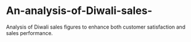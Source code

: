 # An-analysis-of-Diwali-sales-

Analysis of Diwali sales figures to enhance both customer satisfaction and sales performance.

